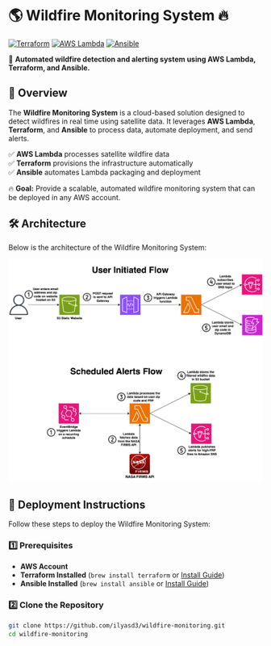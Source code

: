 # 🌎 Wildfire Monitoring System 🔥

[![Terraform](https://img.shields.io/badge/Terraform-IaC-blueviolet)](https://www.terraform.io/)
[![AWS Lambda](https://img.shields.io/badge/AWS-Lambda-orange)](https://aws.amazon.com/lambda/)
[![Ansible](https://img.shields.io/badge/Ansible-Automation-red)](https://www.ansible.com/)

🚀 **Automated wildfire detection and alerting system using AWS Lambda, Terraform, and Ansible.**

## 📌 Overview

The **Wildfire Monitoring System** is a cloud-based solution designed to detect wildfires in real time using satellite data. It leverages **AWS Lambda**, **Terraform**, and **Ansible** to process data, automate deployment, and send alerts.

✅ **AWS Lambda** processes satellite wildfire data  
✅ **Terraform** provisions the infrastructure automatically  
✅ **Ansible** automates Lambda packaging and deployment  

🔥 **Goal:** Provide a scalable, automated wildfire monitoring system that can be deployed in any AWS account.

## 🛠️ Architecture

Below is the architecture of the Wildfire Monitoring System:

<img src="architecture_diagram_two.svg" alt="Wildfire Monitoring Architecture" width="800">

## 🚀 Deployment Instructions

Follow these steps to deploy the Wildfire Monitoring System:

### **1️⃣ Prerequisites**
- **AWS Account**
- **Terraform Installed** (`brew install terraform` or [Install Guide](https://developer.hashicorp.com/terraform/tutorials/aws-get-started/install-cli))
- **Ansible Installed** (`brew install ansible` or [Install Guide](https://docs.ansible.com/ansible/latest/installation_guide/intro_installation.html))

### **2️⃣ Clone the Repository**
```sh
git clone https://github.com/ilyasd3/wildfire-monitoring.git
cd wildfire-monitoring
